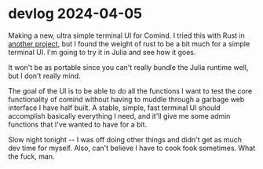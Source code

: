 # devlog 2024-04-05

Making a new, ultra simple terminal UI for Comind. I tried this with Rust in [another project](https://github.com/mind-co/comode), but I found the weight of rust to be a bit much for a simple terminal UI. I'm going to try it in Julia and see how it goes.

It won't be as portable since you can't really bundle the Julia runtime well, but I don't really mind.

The goal of the UI is to be able to do all the functions I want to test the core functionality of comind without having to muddle through a garbage web interface I have half built. A stable, simple, fast terminal UI should accomplish basically everything I need, and it'll give me some admin functions that I've wanted to have for a bit.

Slow night tonight -- I was off doing other things and didn't get as much dev time for myself. Also, can't believe I have to cook fook sometimes. What the fuck, man.